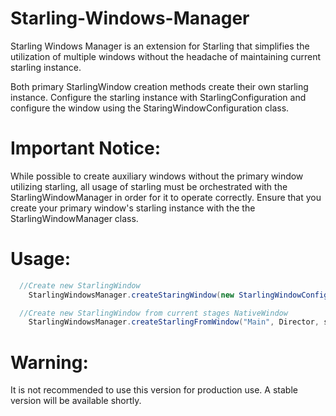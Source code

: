 # Starling-Windows-Manager
Starling Windows Manager is an extension for Starling that simplifies the utilization of multiple windows without the headache of maintaining current starling instance.

Both primary StarlingWindow creation methods create their own starling instance. Configure the starling instance with StarlingConfiguration and configure the window using the StaringWindowConfiguration class.

# Important Notice: 
While possible to create auxiliary windows without the primary window utilizing starling, all usage of starling must be orchestrated with the StarlingWindowManager in order for it to operate correctly. Ensure that you create your primary window's starling instance with the the StarlingWindowManager class.

# Usage:
```actionscript
  //Create new StarlingWindow
	StarlingWindowsManager.createStaringWindow(new StarlingWindowConfiguration(new StarlingConfiguration("Main")).start();

  //Create new StarlingWindow from current stages NativeWindow
	StarlingWindowsManager.createStarlingFromWindow("Main", Director, stage.nativeWindow).start();

```
# Warning:
It is not recommended to use this version for production use. A stable version will be available shortly.
